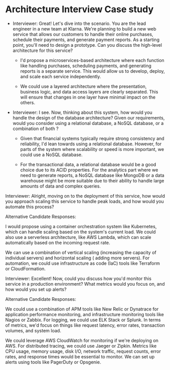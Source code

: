 # Architecture Interview Case study

- Interviewer: Great! Let's dive into the scenario. You are the lead engineer in a new team at Klarna. We're planning to
build a new web service that allows our customers to handle their online purchases, schedule their payments, and
generate payment reports. As a starting point, you'll need to design a prototype. Can you discuss the high-level
architecture for this service?

  - I'd propose a microservices-based architecture where each function like handling purchases, scheduling payments, and
  generating reports is a separate service. This would allow us to develop, deploy, and scale each service independently.

  - We could use a layered architecture where the presentation, business logic, and data access layers are clearly
  separated. This will ensure that changes in one layer have minimal impact on the others.


- Interviewer: I see. Now, thinking about this system, how would you handle the design of the database architecture? 
Given
our requirements, would you consider using a relational database, a NoSQL database, or a combination of both ?
    - Given that financial systems typically require strong consistency and reliability, I'd lean towards using a relational
database. However, for parts of the system where scalability or speed is more important, we could use a NoSQL database.

    - For the transactional data, a relational database would be a good choice due to its ACID properties. For the analytics
part where we need to generate reports, a NoSQL database like MongoDB or a data warehouse might be more suitable due to
their ability to handle large amounts of data and complex queries.

Interviewer: Alright, moving on to the deployment of this service, how would you approach scaling this service to handle
peak loads, and how would you automate this process?

Alternative Candidate Responses:

I would propose using a container orchestration system like Kubernetes, which can handle scaling based on the system's
current load. We could also use a serverless architecture, like AWS Lambda, which can scale automatically based on the
incoming request rate.

We can use a combination of vertical scaling (increasing the capacity of individual servers) and horizontal scaling (
adding more servers). For automation, we could use infrastructure as code (IaC) tools like Terraform or CloudFormation.

Interviewer: Excellent! Now, could you discuss how you'd monitor this service in a production environment? What metrics
would you focus on, and how would you set up alerts?

Alternative Candidate Responses:

We could use a combination of APM tools like New Relic or Dynatrace for application performance monitoring, and
infrastructure monitoring tools like Nagios or Zabbix. For logging, we could use ELK Stack or Splunk. In terms of
metrics, we'd focus on things like request latency, error rates, transaction volumes, and system load.

We could leverage AWS CloudWatch for monitoring if we're deploying on AWS. For distributed tracing, we could use Jaeger
or Zipkin. Metrics like CPU usage, memory usage, disk I/O, network traffic, request counts, error rates, and response
times would be essential to monitor. We can set up alerts using tools like PagerDuty or Opsgenie.